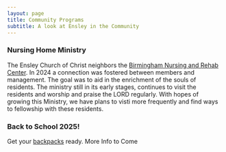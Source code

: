 ```yaml
---
layout: page
title: Community Programs
subtitle: A look at Ensley in the Community
---
```


### Nursing Home Ministry

The Ensley Church of Christ neighbors the [Birmingham Nursing and Rehab Center](https://birminghamnursingandrehab.com/). In 2024 a connection was fostered between members and management. The goal was to aid in the enrichment of the souls of residents. The ministry still in its early stages, continues to visit the residents and worship and praise the LORD regularly. With hopes of growing this Ministry, we have plans to visti more frequently and find ways to fellowship with these residents. 

### Back to School 2025!

Get your [backpacks](https://www.nomatic.com/products/the-nomatic-backpack?variant=39979864096840&country=US&currency=USD&utm_medium=product_sync&utm_source=google&utm_content=sag_organic&utm_campaign=sag_organic&srsltid=AfmBOopzCZazKgDWlnrD39CEOfKrc58IJCrQ-Wb-ZVCM91HZqy3yC9Vm2_I&gQT=1) ready. More Info to Come
